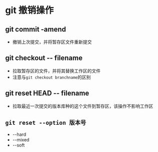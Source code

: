 # git 撤销操作

## git commit -amend

- 撤销上次提交，并将暂存区文件重新提交

## git checkout -- filename

- 拉取暂存区的文件，并将其替换工作区的文件
- 注意与`git checkout branchname`的区别

## git reset HEAD -- filename

- 拉取最近一次提交的版本库种的这个文件到暂存区，该操作不影响工作区

## `git reset --option 版本号`

- --hard
- --mixed
- --soft